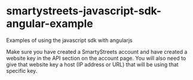 # smartystreets-javascript-sdk-angular-example

Examples of using the javascript sdk with angularjs

Make sure you have created a SmartyStreets account and have created a website key in the API section on the account page. You will also need to give that website key a host (IP address or URL) that will be using that specific key.
